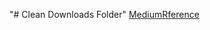 "# Clean Downloads Folder" 
[MediumRference](https://medium.com/swlh/automation-python-organizing-files-5d2b6b933402) 
